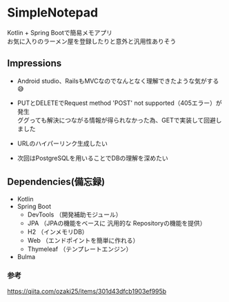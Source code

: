# SimpleNotepad

Kotlin + Spring Bootで簡易メモアプリ  
お気に入りのラーメン屋を登録したりと意外と汎用性ありそう  

## Impressions
- Android studio、RailsもMVCなのでなんとなく理解できたような気がする😅

- PUTとDELETEでRequest method 'POST' not supported（405エラー）が発生  
  ググっても解決につながる情報が得られなかった為、GETで実装して回避しました  
  
- URLのハイパーリンク生成したい  

- 次回はPostgreSQLを用いることでDBの理解を深めたい  
  
## Dependencies(備忘録)
- Kotlin
- Spring Boot
  - DevTools  （開発補助モジュール）
  - JPA       （JPAの機能をベースに 汎用的な Repositoryの機能を提供）
  - H2        （インメモリDB）
  - Web       （エンドポイントを簡単に作れる）
  - Thymeleaf （テンプレートエンジン）
- Bulma

### 参考
https://qiita.com/ozaki25/items/301d43dfcb1903ef995b
